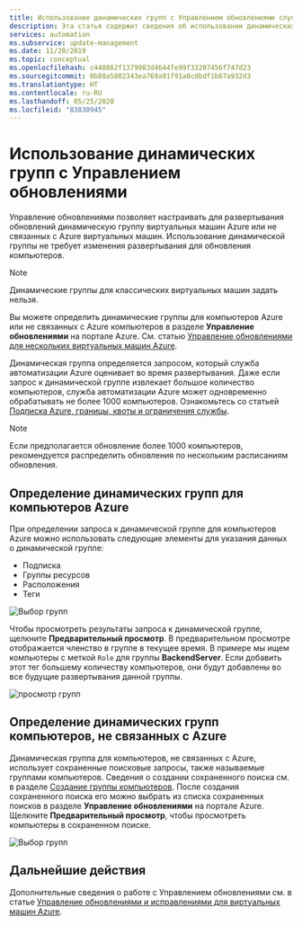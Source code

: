 ```yaml
---
title: Использование динамических групп с Управлением обновлениями службы автоматизации Azure
description: Эта статья содержит сведения об использовании динамических групп с Управлением обновлениями службы автоматизации Azure.
services: automation
ms.subservice: update-management
ms.date: 11/20/2019
ms.topic: conceptual
ms.openlocfilehash: c440862f1379983d4644fe99f33207456f747d23
ms.sourcegitcommit: 0b80a5802343ea769a91f91a8cdbdf1b67a932d3
ms.translationtype: HT
ms.contentlocale: ru-RU
ms.lasthandoff: 05/25/2020
ms.locfileid: "83830945"
---
```

# <a name="use-dynamic-groups-with-update-management"></a>Использование динамических групп с Управлением обновлениями

Управление обновлениями позволяет настраивать для развертывания обновлений динамическую группу виртуальных машин Azure или не связанных с Azure виртуальных машин. Использование динамической группы не требует изменения развертывания для обновления компьютеров.

> [!NOTE]
> Динамические группы для классических виртуальных машин задать нельзя.

Вы можете определить динамические группы для компьютеров Azure или не связанных с Azure компьютеров в разделе **Управление обновлениями** на портале Azure. См. статью [Управление обновлениями для нескольких виртуальных машин Azure](manage-update-multi.md).

Динамическая группа определяется запросом, который служба автоматизации Azure оценивает во время развертывания. Даже если запрос к динамической группе извлекает большое количество компьютеров, служба автоматизации Azure может одновременно обрабатывать не более 1000 компьютеров. Ознакомьтесь со статьей [Подписка Azure, границы, квоты и ограничения службы](https://docs.microsoft.com/azure/azure-resource-manager/management/azure-subscription-service-limits#update-management). 

> [!NOTE]
> Если предполагается обновление более 1000 компьютеров, рекомендуется распределить обновления по нескольким расписаниям обновления. 

## <a name="define-dynamic-groups-for-azure-machines"></a>Определение динамических групп для компьютеров Azure

При определении запроса к динамической группе для компьютеров Azure можно использовать следующие элементы для указания данных о динамической группе:

* Подписка
* Группы ресурсов
* Расположения
* Теги

![Выбор групп](./media/automation-update-management/select-groups.png)

Чтобы просмотреть результаты запроса к динамической группе, щелкните **Предварительный просмотр**. В предварительном просмотре отображается членство в группе в текущее время. В примере мы ищем компьютеры с меткой `Role` для группы **BackendServer**. Если добавить этот тег большему количеству компьютеров, они будут добавлены во все будущие развертывания данной группы.

![просмотр групп](./media/automation-update-management/preview-groups.png)

## <a name="define-dynamic-groups-for-non-azure-machines"></a>Определение динамических групп компьютеров, не связанных с Azure

Динамическая группа для компьютеров, не связанных с Azure, использует сохраненные поисковые запросы, также называемые группами компьютеров. Сведения о создании сохраненного поиска см. в разделе [Создание группы компьютеров](../azure-monitor/platform/computer-groups.md#creating-a-computer-group). После создания сохраненного поиска его можно выбрать из списка сохраненных поисков в разделе **Управление обновлениями** на портале Azure. Щелкните **Предварительный просмотр**, чтобы просмотреть компьютеры в сохраненном поиске.

![Выбор групп](./media/automation-update-management/select-groups-2.png)

## <a name="next-steps"></a>Дальнейшие действия

Дополнительные сведения о работе с Управлением обновлениями см. в статье [Управление обновлениями и исправлениями для виртуальных машин Azure](automation-tutorial-update-management.md).
